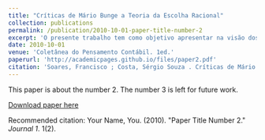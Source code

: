 ```yaml
---
title: "Críticas de Mário Bunge a Teoria da Escolha Racional"
collection: publications
permalink: /publication/2010-10-01-paper-title-number-2
excerpt: 'O presente trabalho tem como objetivo apresentar na visão dos autores as críticas de Bunge a teoria da escolha racional, identificar autores e teorias que concordam com Bunge, autores e teorias contrárias a ele, apresentar uma opinião própria sobre esse contexto. O trabalho foi desenvolvido a partir de pesquisa qualitativa em acervo bibliográfico. A estrutura em partes consta de introdução, contextualização, os fundamentos filosóficos de Bunge, crítica sobre a teoria da escolha, considerações sobre a crítica e fechando o trabalho a conclusão com a opinião modesta de um contador sobre um renomado filósofo.'
date: 2010-10-01
venue: 'Coletânea do Pensamento Contábil. 1ed.'
paperurl: 'http://academicpages.github.io/files/paper2.pdf'
citation: 'Soares, Francisco ; Costa, Sérgio Souza . Críticas de Mário Bunge a Teoria da Escolha Racional. In: Maria Edwiges Pires, Francy Meyre Gomes, Joao Conrado de A. Carvalho. (Org.). Coletânea do Pensamento Contábil. 1ed.: , 2018, v. , p. 100'
---
```

This paper is about the number 2. The number 3 is left for future work.

[Download paper here](http://academicpages.github.io/files/paper2.pdf)

Recommended citation: Your Name, You. (2010). "Paper Title Number 2." <i>Journal 1</i>. 1(2).
